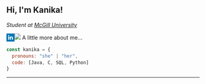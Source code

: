 <h2> Hi, I'm Kanika! </h2>

<p><em>Student at <a href="https://www.mcgill.ca/">McGill University</a>

</em></p>


</a>
<a href="https://www.linkedin.com/in/kanika-singh-pundir-4926bb279/">
  <img align="left" alt="Vedant Jajoo Linkdin" width="21px" src="https://raw.githubusercontent.com/edent/SuperTinyIcons/099dc12b59179d07d534069bc8551718f786d91a/images/svg/linkedin.svg" />
</a>
 <img src="https://media.giphy.com/media/VgCDAzcKvsR6OM0uWg/giphy.gif" width="50"> A little more about me...  

```javascript
const kanika = {
  pronouns: "she" | "her",
  code: [Java, C, SQL, Python]
}
```

---

